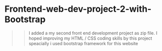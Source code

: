 # Frontend-web-dev-project-2-with-Bootstrap

>> I added a my second front end development project as zip file.
>> I hoped improving my HTML / CSS coding skills by this project speacially i used bootstrap framework for this website

